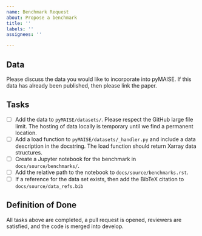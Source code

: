 ```yaml
---
name: Benchmark Request
about: Propose a benchmark
title: ''
labels: ''
assignees: ''

---
```


## Data
Please discuss the data you would like to incorporate into pyMAISE. If this data has already been published, then please link the paper.

## Tasks
- [ ] Add the data to `pyMAISE/datasets/`. Please respect the GitHub large file limit. The hosting of data locally is temporary until we find a permanent location.
- [ ] Add a load function to `pyMAISE/datasets/_handler.py` and include a data description in the docstring. The load function should return Xarray data structures.
- [ ] Create a Jupyter notebook for the benchmark in `docs/source/benchmarks/`.
- [ ] Add the relative path to the notebook to `docs/source/benchmarks.rst`.
- [ ] If a reference for the data set exists, then add the BibTeX citation to `docs/source/data_refs.bib`

## Definition of Done
All tasks above are completed, a pull request is opened, reviewers are satisfied, and the code is merged into develop.
